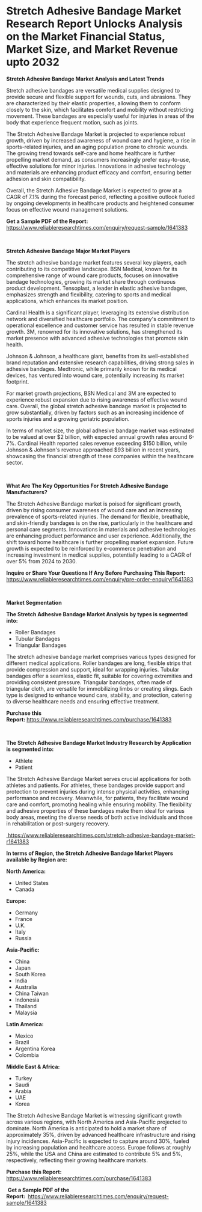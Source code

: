 <p><h1>Stretch Adhesive Bandage Market Research Report Unlocks Analysis on the Market Financial Status, Market Size, and Market Revenue upto 2032</h1></p><p><strong>Stretch Adhesive Bandage Market Analysis and Latest Trends</strong></p>
<p><p>Stretch adhesive bandages are versatile medical supplies designed to provide secure and flexible support for wounds, cuts, and abrasions. They are characterized by their elastic properties, allowing them to conform closely to the skin, which facilitates comfort and mobility without restricting movement. These bandages are especially useful for injuries in areas of the body that experience frequent motion, such as joints.</p><p>The Stretch Adhesive Bandage Market is projected to experience robust growth, driven by increased awareness of wound care and hygiene, a rise in sports-related injuries, and an aging population prone to chronic wounds. The growing trend towards self-care and home healthcare is further propelling market demand, as consumers increasingly prefer easy-to-use, effective solutions for minor injuries. Innovations in adhesive technology and materials are enhancing product efficacy and comfort, ensuring better adhesion and skin compatibility.</p><p>Overall, the Stretch Adhesive Bandage Market is expected to grow at a CAGR of 7.1% during the forecast period, reflecting a positive outlook fueled by ongoing developments in healthcare products and heightened consumer focus on effective wound management solutions.</p></p>
<p><strong>Get a Sample PDF of the Report:&nbsp;</strong> <a href="https://www.reliableresearchtimes.com/enquiry/request-sample/1641383?utm_campaign=3581&utm_medium=2&utm_source=Github&utm_content=ia&utm_term=13042025&utm_id=stretch-adhesive-bandage">https://www.reliableresearchtimes.com/enquiry/request-sample/1641383</a></p>
<p>&nbsp;</p>
<p><strong>Stretch Adhesive Bandage Major Market Players</strong></p>
<p><p>The stretch adhesive bandage market features several key players, each contributing to its competitive landscape. BSN Medical, known for its comprehensive range of wound care products, focuses on innovative bandage technologies, growing its market share through continuous product development. Tensoplast, a leader in elastic adhesive bandages, emphasizes strength and flexibility, catering to sports and medical applications, which enhances its market position.</p><p>Cardinal Health is a significant player, leveraging its extensive distribution network and diversified healthcare portfolio. The company's commitment to operational excellence and customer service has resulted in stable revenue growth. 3M, renowned for its innovative solutions, has strengthened its market presence with advanced adhesive technologies that promote skin health.</p><p>Johnson & Johnson, a healthcare giant, benefits from its well-established brand reputation and extensive research capabilities, driving strong sales in adhesive bandages. Medtronic, while primarily known for its medical devices, has ventured into wound care, potentially increasing its market footprint. </p><p>For market growth projections, BSN Medical and 3M are expected to experience robust expansion due to rising awareness of effective wound care. Overall, the global stretch adhesive bandage market is projected to grow substantially, driven by factors such as an increasing incidence of sports injuries and a growing geriatric population.</p><p>In terms of market size, the global adhesive bandage market was estimated to be valued at over $2 billion, with expected annual growth rates around 6-7%. Cardinal Health reported sales revenue exceeding $150 billion, while Johnson & Johnson's revenue approached $93 billion in recent years, showcasing the financial strength of these companies within the healthcare sector.</p></p>
<p>&nbsp;</p>
<p><strong>What Are The Key Opportunities For Stretch Adhesive Bandage Manufacturers?</strong></p>
<p><p>The Stretch Adhesive Bandage market is poised for significant growth, driven by rising consumer awareness of wound care and an increasing prevalence of sports-related injuries. The demand for flexible, breathable, and skin-friendly bandages is on the rise, particularly in the healthcare and personal care segments. Innovations in materials and adhesive technologies are enhancing product performance and user experience. Additionally, the shift toward home healthcare is further propelling market expansion. Future growth is expected to be reinforced by e-commerce penetration and increasing investment in medical supplies, potentially leading to a CAGR of over 5% from 2024 to 2030.</p></p>
<p><strong>Inquire or Share Your Questions If Any Before Purchasing This Report:</strong> <a href="https://www.reliableresearchtimes.com/enquiry/pre-order-enquiry/1641383?utm_campaign=3581&utm_medium=2&utm_source=Github&utm_content=ia&utm_term=13042025&utm_id=stretch-adhesive-bandage">https://www.reliableresearchtimes.com/enquiry/pre-order-enquiry/1641383</a></p>
<p>&nbsp;</p>
<p><strong>Market Segmentation</strong></p>
<p><strong>The Stretch Adhesive Bandage Market Analysis by types is segmented into:</strong></p>
<p><ul><li>Roller Bandages</li><li>Tubular Bandages</li><li>Triangular Bandages</li></ul></p>
<p><p>The stretch adhesive bandage market comprises various types designed for different medical applications. Roller bandages are long, flexible strips that provide compression and support, ideal for wrapping injuries. Tubular bandages offer a seamless, elastic fit, suitable for covering extremities and providing consistent pressure. Triangular bandages, often made of triangular cloth, are versatile for immobilizing limbs or creating slings. Each type is designed to enhance wound care, stability, and protection, catering to diverse healthcare needs and ensuring effective treatment.</p></p>
<p><strong>Purchase this Report:&nbsp;</strong><a href="https://www.reliableresearchtimes.com/purchase/1641383?utm_campaign=3581&utm_medium=2&utm_source=Github&utm_content=ia&utm_term=13042025&utm_id=stretch-adhesive-bandage">https://www.reliableresearchtimes.com/purchase/1641383</a></p>
<p>&nbsp;</p>
<p><strong>The Stretch Adhesive Bandage Market Industry Research by Application is segmented into:</strong></p>
<p><ul><li>Athlete</li><li>Patient</li></ul></p>
<p><p>The Stretch Adhesive Bandage Market serves crucial applications for both athletes and patients. For athletes, these bandages provide support and protection to prevent injuries during intense physical activities, enhancing performance and recovery. Meanwhile, for patients, they facilitate wound care and comfort, promoting healing while ensuring mobility. The flexibility and adhesive properties of these bandages make them ideal for various body areas, meeting the diverse needs of both active individuals and those in rehabilitation or post-surgery recovery.</p></p>
<p><a href="https://www.reliableresearchtimes.com/stretch-adhesive-bandage-market-r1641383?utm_campaign=3581&utm_medium=2&utm_source=Github&utm_content=ia&utm_term=13042025&utm_id=stretch-adhesive-bandage">&nbsp;https://www.reliableresearchtimes.com/stretch-adhesive-bandage-market-r1641383</a></p>
<p><strong>In terms of Region, the Stretch Adhesive Bandage Market Players available by Region are:</strong></p>
<p>
    <p> <strong> North America: </strong>
        <ul>
            <li>United States</li>
            <li>Canada</li>
        </ul>
        </p> 
    <p> <strong> Europe: </strong>
        <ul>
            <li>Germany</li>
            <li>France</li>
            <li>U.K.</li>
            <li>Italy</li>
            <li>Russia</li>
        </ul>
        </p> 
    <p> <strong> Asia-Pacific: </strong>
        <ul>
            <li>China</li>
            <li>Japan</li>
            <li>South Korea</li>
            <li>India</li>
            <li>Australia</li>
            <li>China Taiwan</li>
            <li>Indonesia</li>
            <li>Thailand</li>
            <li>Malaysia</li>
        </ul>
        </p> 
    <p> <strong> Latin America: </strong>
        <ul>
            <li>Mexico</li>
            <li>Brazil</li>
            <li>Argentina Korea</li>
            <li>Colombia</li>
        </ul>
        </p> 
    <p> <strong> Middle East & Africa: </strong>
        <ul>
            <li>Turkey</li>
            <li>Saudi</li>
            <li>Arabia</li>
            <li>UAE</li>
            <li>Korea</li>
        </ul>
    </p>
    </p>
<p><p>The Stretch Adhesive Bandage Market is witnessing significant growth across various regions, with North America and Asia-Pacific projected to dominate. North America is anticipated to hold a market share of approximately 35%, driven by advanced healthcare infrastructure and rising injury incidences. Asia-Pacific is expected to capture around 30%, fueled by increasing population and healthcare access. Europe follows at roughly 25%, while the USA and China are estimated to contribute 5% and 5%, respectively, reflecting their growing healthcare markets.</p></p>
<p><strong>Purchase this Report: </strong><a href="https://www.reliableresearchtimes.com/purchase/1641383?utm_campaign=3581&utm_medium=2&utm_source=Github&utm_content=ia&utm_term=13042025&utm_id=stretch-adhesive-bandage">https://www.reliableresearchtimes.com/purchase/1641383</a></p>
<p>&nbsp;<strong>Get a Sample PDF of the Report:&nbsp;&nbsp;</strong><a href="https://www.reliableresearchtimes.com/enquiry/request-sample/1641383?utm_campaign=3581&utm_medium=2&utm_source=Github&utm_content=ia&utm_term=13042025&utm_id=stretch-adhesive-bandage">https://www.reliableresearchtimes.com/enquiry/request-sample/1641383</a></p>
<p><strong></strong></p>
<p><p></p><p></p><p></p></p>